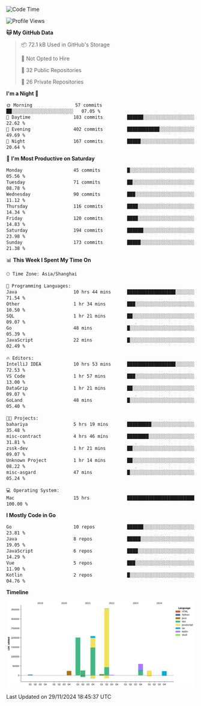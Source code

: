 <!--START_SECTION:waka-->
![Code Time](http://img.shields.io/badge/Code%20Time-2%2C942%20hrs%2022%20mins-blue)

![Profile Views](http://img.shields.io/badge/Profile%20Views-0-blue)

**🐱 My GitHub Data** 

> 📦 72.1 kB Used in GitHub's Storage 
 > 
> 🚫 Not Opted to Hire
 > 
> 📜 32 Public Repositories 
 > 
> 🔑 26 Private Repositories 
 > 
**I'm a Night 🦉** 

```text
🌞 Morning                57 commits          ██░░░░░░░░░░░░░░░░░░░░░░░   07.05 % 
🌆 Daytime                183 commits         ██████░░░░░░░░░░░░░░░░░░░   22.62 % 
🌃 Evening                402 commits         ████████████░░░░░░░░░░░░░   49.69 % 
🌙 Night                  167 commits         █████░░░░░░░░░░░░░░░░░░░░   20.64 % 
```
📅 **I'm Most Productive on Saturday** 

```text
Monday                   45 commits          █░░░░░░░░░░░░░░░░░░░░░░░░   05.56 % 
Tuesday                  71 commits          ██░░░░░░░░░░░░░░░░░░░░░░░   08.78 % 
Wednesday                90 commits          ███░░░░░░░░░░░░░░░░░░░░░░   11.12 % 
Thursday                 116 commits         ████░░░░░░░░░░░░░░░░░░░░░   14.34 % 
Friday                   120 commits         ████░░░░░░░░░░░░░░░░░░░░░   14.83 % 
Saturday                 194 commits         ██████░░░░░░░░░░░░░░░░░░░   23.98 % 
Sunday                   173 commits         █████░░░░░░░░░░░░░░░░░░░░   21.38 % 
```


📊 **This Week I Spent My Time On** 

```text
🕑︎ Time Zone: Asia/Shanghai

💬 Programming Languages: 
Java                     10 hrs 44 mins      ██████████████████░░░░░░░   71.54 % 
Other                    1 hr 34 mins        ███░░░░░░░░░░░░░░░░░░░░░░   10.50 % 
SQL                      1 hr 21 mins        ██░░░░░░░░░░░░░░░░░░░░░░░   09.07 % 
Go                       48 mins             █░░░░░░░░░░░░░░░░░░░░░░░░   05.39 % 
JavaScript               22 mins             █░░░░░░░░░░░░░░░░░░░░░░░░   02.49 % 

🔥 Editors: 
IntelliJ IDEA            10 hrs 53 mins      ██████████████████░░░░░░░   72.53 % 
VS Code                  1 hr 57 mins        ███░░░░░░░░░░░░░░░░░░░░░░   13.00 % 
DataGrip                 1 hr 21 mins        ██░░░░░░░░░░░░░░░░░░░░░░░   09.07 % 
GoLand                   48 mins             █░░░░░░░░░░░░░░░░░░░░░░░░   05.40 % 

🐱‍💻 Projects: 
bahariya                 5 hrs 19 mins       █████████░░░░░░░░░░░░░░░░   35.48 % 
misc-contract            4 hrs 46 mins       ████████░░░░░░░░░░░░░░░░░   31.81 % 
zssk-dev                 1 hr 21 mins        ██░░░░░░░░░░░░░░░░░░░░░░░   09.07 % 
Unknown Project          1 hr 14 mins        ██░░░░░░░░░░░░░░░░░░░░░░░   08.22 % 
misc-asgard              47 mins             █░░░░░░░░░░░░░░░░░░░░░░░░   05.24 % 

💻 Operating System: 
Mac                      15 hrs              █████████████████████████   100.00 % 
```

**I Mostly Code in Go** 

```text
Go                       10 repos            ██████░░░░░░░░░░░░░░░░░░░   23.81 % 
Java                     8 repos             █████░░░░░░░░░░░░░░░░░░░░   19.05 % 
JavaScript               6 repos             ████░░░░░░░░░░░░░░░░░░░░░   14.29 % 
Vue                      5 repos             ███░░░░░░░░░░░░░░░░░░░░░░   11.90 % 
Kotlin                   2 repos             █░░░░░░░░░░░░░░░░░░░░░░░░   04.76 % 
```



**Timeline**

![Lines of Code chart](https://raw.githubusercontent.com/youtiaoguagua/youtiaoguagua/master/assets/bar_graph.png)


 Last Updated on 29/11/2024 18:45:37 UTC
<!--END_SECTION:waka-->